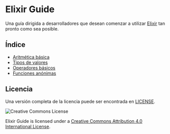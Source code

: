 # Elixir Guide

Una guía dirigida a desarrolladores que desean comenzar a utilizar [Elixir](http://elixir-lang.org) tan pronto como sea posible.

## Índice

- [Aritmética básica](01-basic-arithmetic.md)
- [Tipos de valores](02-value-types.md)
- [Operadores básicos](03-basic-operators.md)
- [Funciones anónimas](04-anonymous-functions.md)

## Licencia

Una versión completa de la licencia puede ser encontrada en [LICENSE](LICENSE.md).

![Creative Commons License](https://i.creativecommons.org/l/by/4.0/88x31.png)

Elixir Guide is licensed under a [Creative Commons Attribution 4.0 International License](http://creativecommons.org/licenses/by/4.0/).
